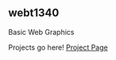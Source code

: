 ## webt1340
Basic Web Graphics

Projects go here! 
<a href="Project Page/index.html" target="_blank">Project Page</a>
